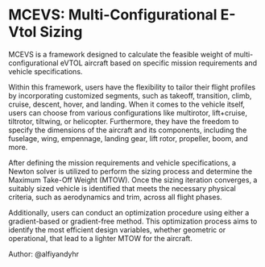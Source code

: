 # MCEVS: Multi-Configurational E-Vtol Sizing

MCEVS is a framework designed to calculate the feasible weight of multi-configurational eVTOL aircraft based on specific mission requirements and vehicle specifications.

Within this framework, users have the flexibility to tailor their flight profiles by incorporating customized segments, such as takeoff, transition, climb, cruise, descent, hover, and landing. When it comes to the vehicle itself, users can choose from various configurations like multirotor, lift+cruise, tiltrotor, tiltwing, or helicopter. Furthermore, they have the freedom to specify the dimensions of the aircraft and its components, including the fuselage, wing, empennage, landing gear, lift rotor, propeller, boom, and more.

After defining the mission requirements and vehicle specifications, a Newton solver is utilized to perform the sizing process and determine the Maximum Take-Off Weight (MTOW). Once the sizing iteration converges, a suitably sized vehicle is identified that meets the necessary physical criteria, such as aerodynamics and trim, across all flight phases.

Additionally, users can conduct an optimization procedure using either a gradient-based or gradient-free method. This optimization process aims to identify the most efficient design variables, whether geometric or operational, that lead to a lighter MTOW for the aircraft.

Author: @alfiyandyhr
